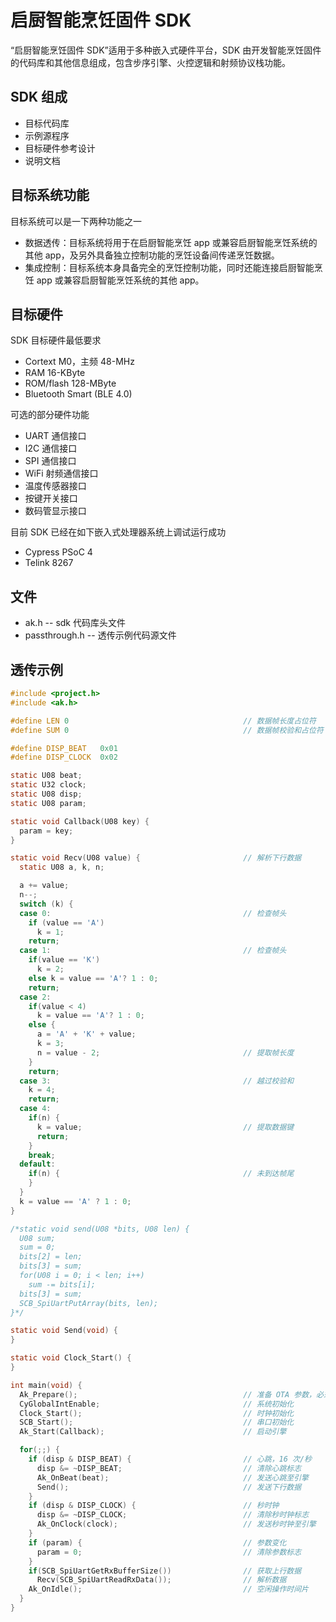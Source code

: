 # 启厨智能烹饪固件 SDK

“启厨智能烹饪固件 SDK”适用于多种嵌入式硬件平台，SDK 由开发智能烹饪固件的代码库和其他信息组成，包含步序引擎、火控逻辑和射频协议栈功能。

## SDK 组成

* 目标代码库
* 示例源程序
* 目标硬件参考设计
* 说明文档

## 目标系统功能

目标系统可以是一下两种功能之一

* 数据透传：目标系统将用于在启厨智能烹饪 app 或兼容启厨智能烹饪系统的其他 app，及另外具备独立控制功能的烹饪设备间传递烹饪数据。
* 集成控制：目标系统本身具备完全的烹饪控制功能，同时还能连接启厨智能烹饪 app 或兼容启厨智能烹饪系统的其他 app。

## 目标硬件

SDK 目标硬件最低要求

* Cortext M0，主频 48-MHz
* RAM 16-KByte
* ROM/flash 128-MByte
* Bluetooth Smart (BLE 4.0)

可选的部分硬件功能

* UART 通信接口
* I2C 通信接口
* SPI 通信接口
* WiFi 射频通信接口
* 温度传感器接口
* 按键开关接口
* 数码管显示接口

目前 SDK 已经在如下嵌入式处理器系统上调试运行成功

* Cypress PSoC 4
* Telink 8267

## 文件

* ak.h -- sdk 代码库头文件
* passthrough.h -- 透传示例代码源文件

## 透传示例

```c
#include <project.h>
#include <ak.h>

#define	LEN 0                                       // 数据帧长度占位符
#define	SUM 0                                       // 数据帧校验和占位符

#define	DISP_BEAT	0x01
#define	DISP_CLOCK	0x02

static U08 beat;
static U32 clock;
static U08 disp;
static U08 param;

static void Callback(U08 key) {
  param = key;
}

static void Recv(U08 value) {                       // 解析下行数据
  static U08 a, k, n;

  a += value;
  n--;
  switch (k) {
  case 0:                                           // 检查帧头
    if (value == 'A')
      k = 1;
    return;
  case 1:                                           // 检查帧头
    if(value == 'K')
      k = 2;
    else k = value == 'A'? 1 : 0;
    return;
  case 2:
    if(value < 4)
      k = value == 'A'? 1 : 0;
    else {
      a = 'A' + 'K' + value;
      k = 3;
      n = value - 2;                                // 提取帧长度
    }
    return;
  case 3:                                           // 越过校验和
    k = 4;
    return;
  case 4:
    if(n) {
      k = value;                                    // 提取数据键
      return;
    }
    break;
  default:
    if(n) {                                         // 未到达帧尾
    }
  }
  k = value == 'A' ? 1 : 0;
}

/*static void send(U08 *bits, U08 len) {
  U08 sum;
  sum = 0;
  bits[2] = len;
  bits[3] = sum;
  for(U08 i = 0; i < len; i++)
    sum -= bits[i];
  bits[3] = sum;
  SCB_SpiUartPutArray(bits, len);
}*/

static void Send(void) {
}

static void Clock_Start() {
}

int main(void) {
  Ak_Prepare();                                     // 准备 OTA 参数，必须首先调用
  CyGlobalIntEnable;                                // 系统初始化
  Clock_Start();                                    // 时钟初始化
  SCB_Start();                                      // 串口初始化
  Ak_Start(Callback);                               // 启动引擎

  for(;;) {
    if (disp & DISP_BEAT) {                         // 心跳，16 次/秒
      disp &= ~DISP_BEAT;                           // 清除心跳标志
      Ak_OnBeat(beat);                              // 发送心跳至引擎
      Send();                                       // 发送下行数据
	}
    if (disp & DISP_CLOCK) {                        // 秒时钟
      disp &= ~DISP_CLOCK;                          // 清除秒时钟标志
      Ak_OnClock(clock);                            // 发送秒时钟至引擎
	}
    if (param) {                                    // 参数变化
      param = 0;                                    // 清除参数标志
    }
    if(SCB_SpiUartGetRxBufferSize())                // 获取上行数据
      Recv(SCB_SpiUartReadRxData());                // 解析数据
    Ak_OnIdle();                                    // 空闲操作时间片
  }
}
```